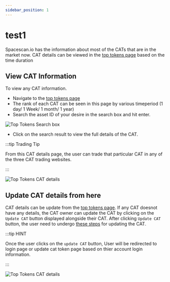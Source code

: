 ```yaml
---
sidebar_position: 1
---
```


# test1

Spacescan.io has the information about most of the CATs that are in the market now. 
CAT details can be viewed in the [top tokens page](https://www.spacescan.io/xch/cat1/topTokens) based on the time duration

## View CAT Information


To view any CAT information. 
- Navigate to the [top tokens page](https://www.spacescan.io/xch/cat1/topTokens)
- The rank of each CAT can be seen in this page by various timeperiod (1 day/ 1 Week/ 1 month/ 1 year)
- Search the asset ID of your desire in the search box and hit enter.

![Top Tokens Search box](/img/updatecatinfodetails/search-catinfo.png)

- Click on the search result to view the full details of the CAT. 

:::tip Trading Tip

From this CAT details page, the user can trade that particular CAT in any of the three CAT trading websites. 

:::

![Top Tokens CAT details](/img/updatecatinfodetails/fullcatdetails.png)

## Update CAT details from here

CAT details can be update from the [top tokens page](https://www.spacescan.io/xch/cat1/topTokens).
If any CAT doesnot have any details, the CAT owner can update the CAT by clicking on the `Update CAT` button 
displayed alongside their CAT. After clicking `Update CAT` button, the user need to undergo [these steps](../guide/updatecatinfo.md) for updating the CAT.  

:::tip HINT

Once the user clicks on the `update CAT` button, User will be redirected to login page or update cat token page 
based on thier account login information. 

:::

![Top Tokens CAT details](/img/updatecatinfodetails/update_token_tokenpage.png)